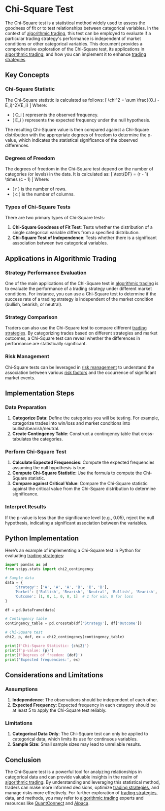 # Chi-Square Test

The Chi-Square test is a statistical method widely used to assess the goodness of fit or to test relationships between categorical variables. In the context of [algorithmic trading](../a/algorithmic_trading.md), this test can be employed to evaluate if a particular trading strategy's performance is independent of market conditions or other categorical variables. This document provides a comprehensive exploration of the Chi-Square test, its applications in [algorithmic trading](../a/algorithmic_trading.md), and how you can implement it to enhance [trading strategies](../t/trading_strategies.md).

## Key Concepts

### Chi-Square Statistic
The Chi-Square statistic is calculated as follows:
\[ \chi^2 = \sum \frac{(O_i - E_i)^2}{E_i} \]
Where:
- \( O_i \) represents the observed frequency.
- \( E_i \) represents the expected frequency under the null hypothesis.

The resulting Chi-Square value is then compared against a Chi-Square distribution with the appropriate degrees of freedom to determine the p-value, which indicates the statistical significance of the observed differences.

### Degrees of Freedom
The degrees of freedom in the Chi-Square test depend on the number of categories (or levels) in the data. It is calculated as:
\[ \text{DF} = (r - 1) \times (c - 1) \]
Where:
- \( r \) is the number of rows.
- \( c \) is the number of columns.

### Types of Chi-Square Tests
There are two primary types of Chi-Square tests:
1. **Chi-Square Goodness of Fit Test**: Tests whether the distribution of a single categorical variable differs from a specified distribution.
2. **Chi-Square Test of Independence**: Tests whether there is a significant association between two categorical variables.

## Applications in Algorithmic Trading

### Strategy Performance Evaluation
One of the main applications of the Chi-Square test in [algorithmic trading](../a/algorithmic_trading.md) is to evaluate the performance of a trading strategy under different market conditions. For instance, you can use a Chi-Square test to determine if the success rate of a trading strategy is independent of the market condition (bullish, bearish, or neutral). 

### Strategy Comparison
Traders can also use the Chi-Square test to compare different [trading strategies](../t/trading_strategies.md). By categorizing trades based on different strategies and market outcomes, a Chi-Square test can reveal whether the differences in performance are statistically significant.

### Risk Management
Chi-Square tests can be leveraged in [risk management](../r/risk_management.md) to understand the association between various [risk factors](../r/risk_factors_in_trading.md) and the occurrence of significant market events.

## Implementation Steps

### Data Preparation
1. **Categorize Data**: Define the categories you will be testing. For example, categorize trades into win/loss and market conditions into bullish/bearish/neutral.
2. **Create Contingency Table**: Construct a contingency table that cross-tabulates the categories.

### Perform Chi-Square Test
1. **Calculate Expected Frequencies**: Compute the expected frequencies assuming the null hypothesis is true.
2. **Compute Chi-Square Statistic**: Use the formula to compute the Chi-Square statistic.
3. **Compare against Critical Value**: Compare the Chi-Square statistic against the critical value from the Chi-Square distribution to determine significance.

### Interpret Results
If the p-value is less than the significance level (e.g., 0.05), reject the null hypothesis, indicating a significant association between the variables.

## Python Implementation

Here’s an example of implementing a Chi-Square test in Python for evaluating [trading strategies](../t/trading_strategies.md):

```python
import pandas as pd
from scipy.stats import chi2_contingency

# Sample data
data = {
    'Strategy': ['A', 'A', 'A', 'B', 'B', 'B'],
    'Market': ['Bullish', 'Bearish', 'Neutral', 'Bullish', 'Bearish', 'Neutral'],
    'Outcome': [1, 0, 1, 0, 0, 1]  # 1 for win, 0 for loss
}

df = pd.DataFrame(data)

# Contingency table
contingency_table = pd.crosstab(df['Strategy'], df['Outcome'])

# Chi-Square test
chi2, p, dof, ex = chi2_contingency(contingency_table)

print(f'Chi-Square Statistic: {chi2}')
print(f'p-value: {p}')
print(f'Degrees of freedom: {dof}')
print('Expected frequencies:', ex)
```

## Considerations and Limitations

### Assumptions
1. **Independence**: The observations should be independent of each other.
2. **Expected Frequency**: Expected frequency in each category should be at least 5 to apply the Chi-Square test reliably.

### Limitations
1. **Categorical Data Only**: The Chi-Square test can only be applied to categorical data, which limits its use for continuous variables.
2. **Sample Size**: Small sample sizes may lead to unreliable results.

## Conclusion

The Chi-Square test is a powerful tool for analyzing relationships in categorical data and can provide valuable insights in the realm of [algorithmic trading](../a/algorithmic_trading.md). By understanding and leveraging this statistical method, traders can make more informed decisions, optimize [trading strategies](../t/trading_strategies.md), and manage risks more effectively. For further exploration of [trading strategies](../t/trading_strategies.md), data, and methods, you may refer to [algorithmic trading](../a/algorithmic_trading.md) experts and resources like [QuantConnect](https://www.quantconnect.com) and [Alpaca](https://alpaca.markets).
